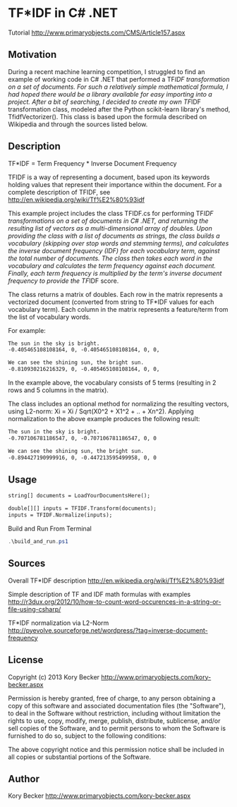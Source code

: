 # TF*IDF in C# .NET

Tutorial
http://www.primaryobjects.com/CMS/Article157.aspx

## Motivation

During a recent machine learning competition, I struggled to find an example of working code in C# .NET that performed a TF*IDF transformation on a set of documents. For such a relatively simple mathematical formula, I had hoped there would be a library available for easy importing into a project. After a bit of searching, I decided to create my own TF*IDF transformation class, modeled after the Python scikit-learn library's method, TfidfVectorizer(). This class is based upon the formula described on Wikipedia and through the sources listed below.

## Description

TF*IDF = Term Frequency * Inverse Document Frequency

TFIDF is a way of representing a document, based upon its keywords holding values that represent their importance within the document. For a complete description of TFIDF, see http://en.wikipedia.org/wiki/Tf%E2%80%93idf

This example project includes the class TFIDF.cs for performing TF*IDF transformations on a set of documents in C# .NET, and returning the resulting list of vectors as a multi-dimensional array of doubles. Upon providing the class with a list of documents as strings, the class builds a vocabulary (skipping over stop words and stemming terms), and calculates the inverse document frequency (IDF) for each vocabulary term, against the total number of documents. The class then takes each word in the vocabulary and calculates the term frequency against each document. Finally, each term frequency is multiplied by the term's inverse document frequency to provide the TF*IDF score.

The class returns a matrix of doubles. Each row in the matrix represents a vectorized document (converted from string to TF*IDF values for each vocabulary term). Each column in the matrix represents a feature/term from the list of vocabulary words.

For example:

```txt
The sun in the sky is bright.
-0.405465108108164, 0, -0.405465108108164, 0, 0,

We can see the shining sun, the bright sun.
-0.810930216216329, 0, -0.405465108108164, 0, 0,
```

In the example above, the vocabulary consists of 5 terms (resulting in 2 rows and 5 columns in the matrix).

The class includes an optional method for normalizing the resulting vectors, using L2-norm: Xi = Xi / Sqrt(X0^2 + X1^2 + .. + Xn^2). Applying normalization to the above example produces the following result:

```txt
The sun in the sky is bright.
-0.707106781186547, 0, -0.707106781186547, 0, 0

We can see the shining sun, the bright sun.
-0.894427190999916, 0, -0.447213595499958, 0, 0
```

## Usage

```txt
string[] documents = LoadYourDocumentsHere();

double[][] inputs = TFIDF.Transform(documents);
inputs = TFIDF.Normalize(inputs);
```

Build and Run From Terminal

```ps1
.\build_and_run.ps1
```

## Sources

Overall TF*IDF description
http://en.wikipedia.org/wiki/Tf%E2%80%93idf

Simple description of TF and IDF math formulas with examples
http://r3dux.org/2012/10/how-to-count-word-occurences-in-a-string-or-file-using-csharp/

TF*IDF normalization via L2-Norm
http://pyevolve.sourceforge.net/wordpress/?tag=inverse-document-frequency

## License

Copyright (c) 2013 Kory Becker http://www.primaryobjects.com/kory-becker.aspx

Permission is hereby granted, free of charge, to any person obtaining a copy of this software and associated documentation files (the "Software"), to deal in the Software without restriction, including without limitation the rights to use, copy, modify, merge, publish, distribute, sublicense, and/or sell copies of the Software, and to permit persons to whom the Software is furnished to do so, subject to the following conditions:

The above copyright notice and this permission notice shall be included in all copies or substantial portions of the Software.

## Author

Kory Becker
http://www.primaryobjects.com/kory-becker.aspx
